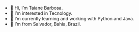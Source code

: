 - 👋 Hi, I’m Taiane Barbosa.
- 👀 I’m interested in Tecnology.
- 🌱 I’m currently learning and working with Python and Java.
- 💞️ I’m from Salvador, Bahia, Brazil.

<!---
taiane94sb/taiane94sb is a ✨ special ✨ repository because its `README.md` (this file) appears on your GitHub profile.
You can click the Preview link to take a look at your changes.
--->
